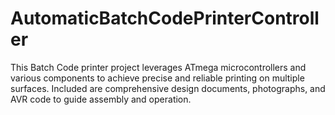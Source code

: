 # AutomaticBatchCodePrinterController
This Batch Code printer project leverages ATmega microcontrollers and various components to achieve precise and reliable printing on multiple surfaces. Included are comprehensive design documents, photographs, and AVR code to guide assembly and operation.
